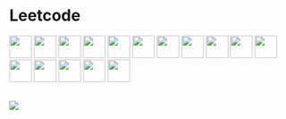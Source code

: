 # Leetcode

<img src = "https://github.com/pratheek08/Pratheek-U-B/assets/83898956/3b6ac2b6-5f98-4b1e-93df-b1ec6e94ec41 " width="40px"></img>
<img src = "https://github.com/pratheek08/Pratheek-U-B/assets/83898956/7fcec83f-3341-41fa-be83-e3eccd073de2 " width="40px"></img>
<img src = "https://github.com/pratheek08/Pratheek-U-B/assets/83898956/d708c007-dab0-4a4a-bf43-3ebc40952dd9 " width="40px"></img>
<img src = "https://github.com/pratheek08/Pratheek-U-B/assets/83898956/cb91d73a-1325-409d-8dd5-f3759ef4e4df " width="40px"></img>
<img src = "https://github.com/pratheek08/Pratheek-U-B/assets/83898956/b52cda84-45b9-4e15-b17a-b77d706e1f1b " width="40px"></img>
<img src = "https://github.com/pratheek08/Pratheek-U-B/assets/83898956/6e13dded-e293-4344-a6ff-74331ebd3027 " width="40px"></img>
<img src = "https://github.com/pratheek08/Pratheek-U-B/assets/83898956/4aa79fd1-62ea-443c-be9e-6aa4b79912ee " width="40px"></img>
<img src = "https://github.com/pratheek08/Pratheek-U-B/assets/83898956/35c95363-3dad-40b0-96e2-0ea0693c589c " width="40px"></img>
<img src = "https://github.com/pratheek08/Pratheek-U-B/assets/83898956/a32f94f5-7b11-433d-848e-c26626b5bf21 " width="40px"></img>
<img src = "https://github.com/pratheek08/Pratheek-U-B/assets/83898956/a1d8b3dd-2f72-4ab6-8dba-15edf1defc83 " width="40px"></img>
<img src = "https://github.com/pratheek08/Pratheek-U-B/assets/83898956/7697cac6-5406-41c9-86db-05cbef5daf51 " width="40px"></img>
<img src = "https://github.com/pratheek08/Pratheek-U-B/assets/83898956/48cb0d6c-558f-4d8b-a2b3-c8c092a248e3 " width="40px"></img>
<img src = "https://github.com/pratheek08/Pratheek-U-B/assets/83898956/292196a5-4534-4242-9afb-7e57246ee515 " width="40px"></img>
<img src = "https://github.com/pratheek08/Pratheek-U-B/assets/83898956/c5d8349f-a71d-4027-a664-88d74acc2014 " width="40px"></img>
<img src = "https://github.com/pratheek08/Pratheek-U-B/assets/83898956/7c85a5b6-f614-495a-ae6b-bb610fbb0746 " width="40px"></img>
<img src = "https://github.com/pratheek08/Pratheek-U-B/assets/83898956/eeaee91e-18ae-4ff6-a286-9a9c29831343)" width="40px"></img>

<br>
<a href="https://leetcode.com/u/Pratheek08/">
    <img src="https://leetcard.jacoblin.cool/pratheek08?theme=dark&font=ZCOOL%20KuaiLe&ext=heatmap"></img>
<a>
